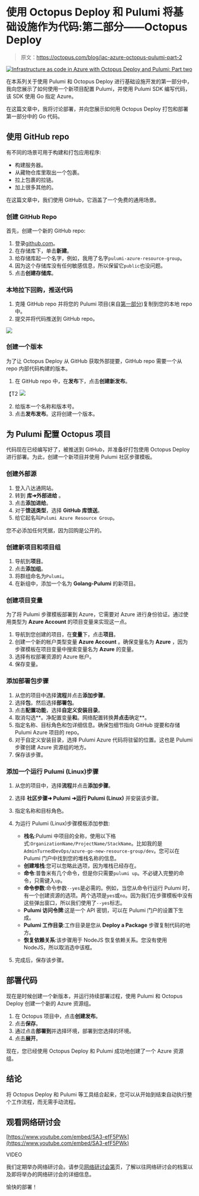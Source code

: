 # 使用 Octopus Deploy 和 Pulumi 将基础设施作为代码:第二部分——Octopus Deploy

> 原文：<https://octopus.com/blog/iac-azure-octopus-pulumi-part-2>

[![Infrastructure as code in Azure with Octopus Deploy and Pulumi: Part two](img/080e5211a812dc41654a54ac75d4f977.png)](#)

在本系列关于使用 Pulumi 和 Octopus Deploy 进行基础设施开发的第一部分中，我向您展示了如何使用一个新项目配置 Pulumi，并使用 Pulumi SDK 编写代码，该 SDK 使用 Go 指定 Azure。

在这篇文章中，我将讨论部署，并向您展示如何用 Octopus Deploy 打包和部署第一部分中的 Go 代码。

## 使用 GitHub repo

有不同的场景可用于构建和打包应用程序:

*   构建服务器。
*   从藏物仓库里取出一个包裹。
*   拉上包裹的拉链。
*   加上很多其他的。

在这篇文章中，我们使用 GitHub，它涵盖了一个免费的通用场景。

### 创建 GitHub Repo

首先，创建一个新的 GitHub repo:

1.  登录[github.com](https://www.github.com)。
2.  在存储库下，单击**新建**。
3.  给存储库起一个名字，例如，我用了名字`pulumi-azure-resource-group`。
4.  因为这个存储库没有任何敏感信息，所以保留它`public`也没问题。
5.  点击**创建存储库**。

### 本地拉下回购，推送代码

1.  克隆 GitHub repo 并将您的 Pulumi 项目(来自[第一部分](/blog/iac-azure-octopus-pulumi-part-1))复制到您的本地 repo 中。
2.  提交并将代码推送到 GitHub repo。

[![](img/d0937d2285bd6da750641a538270f06b.png)](#)

### 创建一个版本

为了让 Octopus Deploy 从 GitHub 获取外部提要，GitHub repo 需要一个从 repo 内部代码构建的版本。

1.  在 GitHub repo 中，在**发布**下，点击**创建新发布**。

【T2 ![](img/5cb815ea1927dc377a86bb25fe673cc4.png)

2.  给版本一个名称和版本号。
3.  点击**发布发布**。这将创建一个版本。

## 为 Pulumi 配置 Octopus 项目

代码现在已经编写好了，被推送到 GitHub，并准备好打包使用 Octopus Deploy 进行部署。为此，创建一个新项目并使用 Pulumi 社区步骤模板。

### 创建外部源

1.  登入八达通网站。
2.  转到 **库➜外部进给** 。
3.  点击**添加进给**。
4.  对于**馈送类型**，选择 **GitHub 库馈送**。
5.  给它起名叫`Pulumi Azure Resource Group`。

您不必添加任何凭据，因为回购是公开的。

### 创建新项目和项目组

1.  导航到**项目**。
2.  点击**添加组**。
3.  将群组命名为`Pulumi`。
4.  在新组中，添加一个名为 **Golang-Pulumi** 的新项目。

### 创建项目变量

为了将 Pulumi 步骤模板部署到 Azure，它需要对 Azure 进行身份验证。通过使用类型为 **Azure Account** 的项目变量来实现这一点。

1.  导航到您创建的项目，在**变量**下，点击**项目**。
2.  创建一个新的帐户类型变量 **Azure Account** 。确保变量名为 **Azure** ，因为步骤模板在项目变量中搜索变量名为 **Azure** 的变量。
3.  选择有权部署资源的 Azure 帐户。
4.  保存变量。

### 添加部署包步骤

1.  从您的项目中选择**流程**并点击**添加步骤**。
2.  选择**包**，然后选择**部署包**。
3.  点击**配置功能**，选择**自定义安装目录**。
4.  取消勾选**。净配置变量**和**。网络配置转换**并点击**确定**。
5.  指定名称、目标角色和包详细信息。确保包细节指向 GitHub 提要和存储 Pulumi Azure 项目的 repo。
6.  对于自定义安装目录，选择 Pulumi Azure 代码将驻留的位置。这也是 Pulumi 步骤创建 Azure 资源组的地方。
7.  保存该步骤。

### 添加一个运行 Pulumi (Linux)步骤

1.  从您的项目中，选择**流程**并点击**添加步骤**。

2.  选择 **社区步骤➜ Pulumi ➜运行 Pulumi (Linux)** 并安装该步骤。

3.  指定名称和目标角色。

4.  为运行 Pulumi (Linux)步骤模板添加参数:

    *   **栈名**:Pulumi 中项目的全称，使用以下格式:`OrganizationName/ProjectName/StackName`。比如我的是`AdminTurnedDevOps/azure-go-new-resource-group/dev`。您可以在 Pulumi 门户中找到您的堆栈名称的信息。
    *   **创建堆栈**:您可以忽略此选项，因为堆栈已经存在。
    *   **命令**:普鲁米有几个命令，但是你只需要`pulumi up`。不必键入完整的命令，只需键入`up`。
    *   **命令参数**:命令参数`--yes`是必需的。例如，当您从命令行运行 Pulumi 时，有一个创建资源的选项。两个选项是`yes`或`no`。因为我们在步骤模板中没有这些弹出窗口，所以我们使用了`--yes`标志。
    *   **Pulumi 访问令牌**:这是一个 API 密钥，可以在 Pulumi 门户的设置下生成。
    *   **Pulumi 工作目录**:工作目录是您从 **Deploy a Package** 步骤复制代码的地方。
    *   **恢复依赖关系**:该步骤用于 NodeJS 恢复依赖关系。您没有使用 NodeJS，所以取消选中该框。
5.  完成后，保存该步骤。

## 部署代码

现在是时候创建一个新版本，并运行持续部署过程，使用 Pulumi 和 Octopus Deploy 创建一个新的 Azure 资源组。

1.  在 Octopus 项目中，点击**创建发布**。
2.  点击**保存**。
3.  通过点击**部署到**并选择环境，部署到您选择的环境。
4.  点击**展开**。

现在，您已经使用 Octopus Deploy 和 Pulumi 成功地创建了一个 Azure 资源组。

## 结论

将 Octopus Deploy 和 Pulumi 等工具结合起来，您可以从开始到结束自动执行整个工作流程，而无需手动流程。

## 观看网络研讨会

[https://www.youtube.com/embed/SA3-efF5PWk](https://www.youtube.com/embed/SA3-efF5PWk)

VIDEO

我们定期举办网络研讨会。请参见[网络研讨会第](https://octopus.com/events)页，了解以往网络研讨会的档案以及即将举办的网络研讨会的详细信息。

愉快的部署！